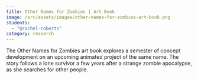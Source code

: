 ```yaml
---
title: Other Names for Zombies | Art Book
image: /src/assets/images/other-names-for-zombies-art-book.png
students:
  - "@rachel-roberts"
category: research
---
```

The Other Names for Zombies art book explores a semester of concept development on an upcoming animated project of the same name. The story follows a lone survivor a few years after a strange zombie apocalypse, as she searches for other people.
